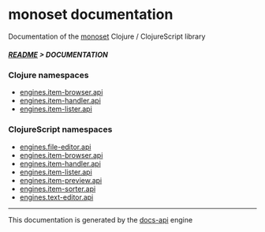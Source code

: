 

# monoset documentation

Documentation of the [monoset](https://monotech-hq.github.io/monoset) Clojure / ClojureScript library

##### [README](../README.md) > DOCUMENTATION

### Clojure namespaces

* [engines.item-browser.api](clj/engines/item-browser/API.md)
* [engines.item-handler.api](clj/engines/item-handler/API.md)
* [engines.item-lister.api](clj/engines/item-lister/API.md)

### ClojureScript namespaces

* [engines.file-editor.api](cljs/engines/file-editor/API.md)
* [engines.item-browser.api](cljs/engines/item-browser/API.md)
* [engines.item-handler.api](cljs/engines/item-handler/API.md)
* [engines.item-lister.api](cljs/engines/item-lister/API.md)
* [engines.item-preview.api](cljs/engines/item-preview/API.md)
* [engines.item-sorter.api](cljs/engines/item-sorter/API.md)
* [engines.text-editor.api](cljs/engines/text-editor/API.md)

---

This documentation is generated by the [docs-api](https://github.com/bithandshake/docs-api) engine

